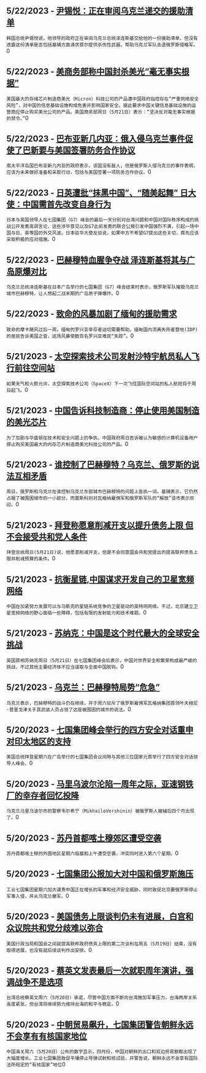 
  ## 5/22/2023 - [尹锡悦：正在审阅乌克兰递交的援助清单](https://www.voachinese.com/a/south-korea-ukraine-military-aid-20230522/7103462.html)
 ```韩国总统尹锡悦说，他领导的政府正在审阅乌克兰总统泽连斯基交给他的一份援助清单，但没有透露这份清单是否包括基辅方面请求首尔提供杀伤性武器，帮助乌克兰军队击退俄罗斯侵略军。```0
  ## 5/22/2023 - [美商务部称中国封杀美光“毫无事实根据”](https://www.voachinese.com/a/us-commerce-department-responds-to-china-ban-on-micro-20230522/7103445.html)
 ```美国最大的存储芯片制造商美光（Micron）科技公司的产品遭中国政府指控存在“严重网络安全风险”，对中国的信息基础设施构成危害并影响国家安全，据此要求中国关键信息基础设施的运营商应停止购买美光公司的产品。美国商务部周日（5月21日）表示：“坚决反对毫无事实根据的禁令。”```0
  ## 5/22/2023 - [巴布亚新几内亚：俄入侵乌克兰事件促使了巴新要与美国签署防务合作协议](https://www.voachinese.com/a/papua-new-guinea-cites-ukraine-conflict-as-needing-defence-pact-with-us-20230522/7103443.html)
 ```南太平洋岛国巴布亚新几内亚的政府表示，该国没有敌人，但是俄罗斯入侵乌克兰的事件表明，应该为未来做好准备和采取行动，包括与美国签署一项防务合作协议。```0
  ## 5/22/2023 - [日英遭批“抹黑中国”、“随美起舞” 日大使：中国需首先改变自身行为 ](https://www.voachinese.com/a/china-japan-uk-g7-20230522/7103412.html)
 ```日本与英国领导人在七国集团（G7）峰会的最后一天分别对台湾问题和中国对国际秩序构成的挑战公开发表高调言论，这些涉华意见以及G7此前发表的联合公报引发中国强烈不满，引起一场中国与日、英等国的外交风波。日本驻华大使反驳说，如果中方不希望G7提出这些关切，首先应该采取积极的应对措施。```0
  ## 5/22/2023 - [巴赫穆特血腥争夺战 泽连斯基将其与广岛原爆对比](https://www.voachinese.com/a/us-russia-ukraine-2nd-upd-20230521/7103400.html)
 ```乌克兰总统泽连斯基在日本广岛举行的七国集团（G7）峰会结束时表示，俄罗斯军队摧毁乌克兰城市巴赫穆特，让人想起二战末期的广岛原子弹爆炸。```0
  ## 5/22/2023 - [致命的风暴加剧了缅甸的援助需求](https://www.voachinese.com/a/deadly-storm-compounds-need-for-aid-in-myanmar-/7103352.html)
 ```致命的摩卡飓风过后一周，缅甸的罗兴亚幸存者迫切需要帮助。缅甸国内流离失所者营地(IDP)的居民告诉美国之音，这场风暴使数百名罗兴亚难民“失踪”。```0
  ## 5/21/2023 - [太空探索技术公司发射沙特宇航员私人飞行前往空间站 ](https://www.voachinese.com/a/spacex-launching-saudi-astronauts-on-private-flight-to-space-station/7102966.html)
 ```如果天气和火箭允许，太空探索技术公司（SpaceX）下一次飞往国际空间站的私人航班将于周日起飞。```0
  ## 5/21/2023 - [中国告诉科技制造商：停止使用美国制造的美光芯片](https://www.voachinese.com/a/china-tells-tech-manufacturers-stop-using-us-made-micron-chips/7102909.html)
 ```为了加剧与华盛顿在技术和安全问题上的争执，中国政府周日告诉被认为敏感的计算机设备用户停止购买美国最大的内存芯片制造商美光科技公司的产品。```0
  ## 5/21/2023 - [谁控制了巴赫穆特？乌克兰、俄罗斯的说法互相矛盾  ](https://www.voachinese.com/a/ukraine-russia-give-conflicting-accounts-on-bakhmut-control/7102884.html)
 ```周日，俄罗斯和乌克兰在谁控制乌克兰东部城市巴赫穆特的问题上各执一词。基辅表示，它仍然占据了被围困城市的一小部分，而莫斯科则对瓦格纳雇佣军和俄罗斯军队的“解放”该市表示欢迎。```0
  ## 5/21/2023 - [拜登称愿意削减开支以提升债务上限 但不会接受共和党人条件](https://www.voachinese.com/a/biden-wont-agree-to-bipartisan-debt-deal-20230521/7102673.html)
 ```拜登总统周日(5月21日)说，他愿意削减开支，但是不会同意国会共和党提出的提高联邦债务上限并削减预算的条件。```0
  ## 5/21/2023 - [抗衡星链,中国谋求开发自己的卫星宽频网络](https://www.voachinese.com/a/china-seeks-to-counter-musk-s-starlink-with-own-satellite-network-20230521/7102625.html)
 ```中国在加紧努力发展可以与马斯克的星链系统竞争的卫星驱动的英特网网络。不过，北京建立卫星宽频网络的野心面临一些障碍，包括有限的发射能力和技术难题。```0
  ## 5/21/2023 - [苏纳克：中国是这个时代最大的全球安全挑战](https://www.voachinese.com/a/sunak-says-china-poses-world-s-biggest-security-challenge-20230521/7102578.html)
 ```英国首相苏纳克周日（5月21日）在七国集团峰会后表示，中国对世界安全和繁荣构成最严峻的挑战，不过其他主要经济体不应当谋取与全面中国脱钩。```0
  ## 5/21/2023 - [乌克兰：巴赫穆特局势“危急”](https://www.voachinese.com/a/us-russia-ukraine-20230520/7102400.html)
 ```乌克兰表示，巴赫穆特的战斗仍在继续，并于周六驳斥了俄罗斯雇佣军瓦格纳集团首领叶夫根尼·普里戈津关于其武装人员占领了这座被围困的城市的说法。```0
  ## 5/20/2023 - [七国集团峰会举行的四方安全对话重申对印太地区的支持](https://www.voachinese.com/a/quad-summit-at-g7-20230520/7102106.html)
 ```美国总统拜登星期六在广岛举行的七国集团会议间隙与其他三位国家元首举行了四方安全对话领导人峰会。```0
  ## 5/20/2023 - [马里乌波尔沦陷一周年之际，亚速钢铁厂的幸存者回忆投降](https://www.voachinese.com/a/azovstal-survivors-reflect-on-surrender-20230520/7102075.html)
 ```乌克兰马里乌波尔市的警察韦尔希宁（MikhailoVershinin）被俄罗斯人被捕后四个月出现了。```0
  ## 5/20/2023 - [苏丹首都喀土穆郊区遭受空袭](https://www.voachinese.com/a/airstrikes-hit-khartoum-20230520/7102055.html)
 ```苏丹首都喀土穆的外围地区星期六临晨和上午遭受空袭，冲突同时进入第六个星期。```0
  ## 5/20/2023 - [七国集团公报加大对中国和俄罗斯施压](https://www.voachinese.com/a/g7-amps-up-pressure-2023-0520/7102031.html)
 ```工业七国集团星期六加大谴责中国正在增长的军事和经济安全威胁，同时敦促北京要俄罗斯停止军事入侵，并从乌克兰撤军。```0
  ## 5/20/2023 - [美国债务上限谈判仍未有进展，白宫和众议院共和党分歧难以弥合](https://www.voachinese.com/a/white-house-republicans-make-no-progress-on-debt-ceiling-20230520/7101940.html)
 ```美国行政当局和国会之间就提高联邦政府债务上限的第二次谈判在周五（5月19日）结束，没有取得进展，也没有就后续谈判作出安排。```0
  ## 5/20/2023 - [蔡英文发表最后一次就职周年演讲，强调战争不是选项](https://www.voachinese.com/a/war-is-not-an-option-taiwan-president-says-amid-china-tensions-20230520/7101863.html)
 ```台湾总统蔡英文周六（5月20日）承诺，尽管中国方面不断向台湾施加军事压力，台海两岸关系高度紧张，但台湾将继续努力维持台海的和平与稳定。```0
  ## 5/20/2023 - [中朝贸易飙升，七国集团警告朝鲜永远不会享有有核国家地位](https://www.voachinese.com/a/china-s-exports-to-north-korea-surge-in-april-20230520/7101809.html)
 ```中国海关周六（5月20日）公布的数字显示，四月份，中国对朝鲜的出口和双边贸易额都出现了大幅度增长。工业七国集团敦促平壤停止导弹试射和核试验，并警告说，朝鲜永远不会享有国际法所规定的“有核国家”地位```0